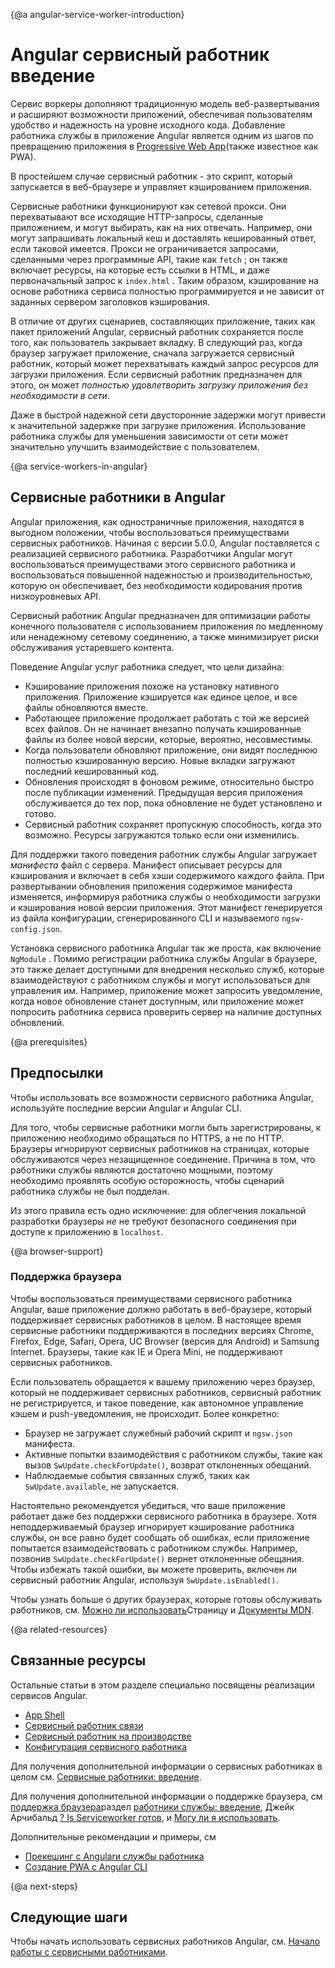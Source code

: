 {@a angular-service-worker-introduction}
# Angular сервисный работник введение

Сервис воркеры дополняют традиционную модель веб-развертывания и расширяют возможности приложений, обеспечивая пользователям удобство и надежность на уровне исходного кода. Добавление работника службы в приложение Angular является одним из шагов по превращению приложения в [Progressive Web App](https://developers.google.com/web/progressive-web-apps/)(также известное как PWA).

В простейшем случае сервисный работник - это скрипт, который запускается в веб-браузере и управляет кэшированием приложения.

Сервисные работники функционируют как сетевой прокси. Они перехватывают все исходящие HTTP-запросы, сделанные приложением, и могут выбирать, как на них отвечать. Например, они могут запрашивать локальный кеш и доставлять кешированный ответ, если таковой имеется. Прокси не ограничивается запросами, сделанными через программные API, такие как `fetch` ; он также включает ресурсы, на которые есть ссылки в HTML, и даже первоначальный запрос к `index.html` . Таким образом, кэширование на основе работника сервиса полностью программируется и не зависит от заданных сервером заголовков кэширования.

В отличие от других сценариев, составляющих приложение, таких как пакет приложений Angular, сервисный работник сохраняется после того, как пользователь закрывает вкладку. В следующий раз, когда браузер загружает приложение, сначала загружается сервисный работник, который может перехватывать каждый запрос ресурсов для загрузки приложения. Если сервисный работник предназначен для этого, он может *полностью удовлетворить загрузку приложения без необходимости в сети*.

Даже в быстрой надежной сети двусторонние задержки могут привести к значительной задержке при загрузке приложения. Использование работника службы для уменьшения зависимости от сети может значительно улучшить взаимодействие с пользователем.


{@a service-workers-in-angular}
## Сервисные работники в Angular

Angular приложения, как одностраничные приложения, находятся в выгодном положении, чтобы воспользоваться преимуществами сервисных работников. Начиная с версии 5.0.0, Angular поставляется с реализацией сервисного работника. Разработчики Angular могут воспользоваться преимуществами этого сервисного работника и воспользоваться повышенной надежностью и производительностью, которую он обеспечивает, без необходимости кодирования против низкоуровневых API.

Сервисный работник Angular предназначен для оптимизации работы конечного пользователя с использованием приложения по медленному или ненадежному сетевому соединению, а также минимизирует риски обслуживания устаревшего контента.

Поведение Angular услуг работника следует, что цели дизайна:

* Кэширование приложения похоже на установку нативного приложения. Приложение кэшируется как единое целое, и все файлы обновляются вместе.
* Работающее приложение продолжает работать с той же версией всех файлов. Он не начинает внезапно получать кэшированные файлы из более новой версии, которые, вероятно, несовместимы.
* Когда пользователи обновляют приложение, они видят последнюю полностью кэшированную версию. Новые вкладки загружают последний кешированный код.
* Обновления происходят в фоновом режиме, относительно быстро после публикации изменений. Предыдущая версия приложения обслуживается до тех пор, пока обновление не будет установлено и готово.
* Сервисный работник сохраняет пропускную способность, когда это возможно. Ресурсы загружаются только если они изменились.

Для поддержки такого поведения работник службы Angular загружает *манифеста* файл с сервера. Манифест описывает ресурсы для кэширования и включает в себя хэши содержимого каждого файла. При развертывании обновления приложения содержимое манифеста изменяется, информируя работника службы о необходимости загрузки и кэширования новой версии приложения. Этот манифест генерируется из файла конфигурации, сгенерированного CLI и называемого `ngsw-config.json`.

Установка сервисного работника Angular так же проста, как включение `NgModule` . Помимо регистрации работника службы Angular в браузере, это также делает доступными для внедрения несколько служб, которые взаимодействуют с работником службы и могут использоваться для управления им. Например, приложение может запросить уведомление, когда новое обновление станет доступным, или приложение может попросить работника сервиса проверить сервер на наличие доступных обновлений.

{@a prerequisites}
## Предпосылки

Чтобы использовать все возможности сервисного работника Angular, используйте последние версии Angular и Angular CLI.

Для того, чтобы сервисные работники могли быть зарегистрированы, к приложению необходимо обращаться по HTTPS, а не по HTTP.
Браузеры игнорируют сервисных работников на страницах, которые обслуживаются через незащищенное соединение.
Причина в том, что работники службы являются достаточно мощными, поэтому необходимо проявлять особую осторожность, чтобы сценарий работника службы не был подделан.

Из этого правила есть одно исключение: для облегчения локальной разработки браузеры _не_ не требуют безопасного соединения при доступе к приложению в `localhost`.

{@a browser-support}
### Поддержка браузера

Чтобы воспользоваться преимуществами сервисного работника Angular, ваше приложение должно работать в веб-браузере, который поддерживает сервисных работников в целом.
В настоящее время сервисные работники поддерживаются в последних версиях Chrome, Firefox, Edge, Safari, Opera, UC Browser (версия для Android) и Samsung Internet.
Браузеры, такие как IE и Opera Mini, не поддерживают сервисных работников.

Если пользователь обращается к вашему приложению через браузер, который не поддерживает сервисных работников, сервисный работник не регистрируется, и такое поведение, как автономное управление кэшем и push-уведомления, не происходит.
Более конкретно:

* Браузер не загружает служебный рабочий скрипт и `ngsw.json` манифеста.
* Активные попытки взаимодействия с работником службы, такие как вызов `SwUpdate.checkForUpdate()`, возврат отклоненных обещаний.
* Наблюдаемые события связанных служб, таких как `SwUpdate.available`, не запускается.

Настоятельно рекомендуется убедиться, что ваше приложение работает даже без поддержки сервисного работника в браузере.
Хотя неподдерживаемый браузер игнорирует кэширование работника службы, он все равно будет сообщать об ошибках, если приложение попытается взаимодействовать с работником службы.
Например, позвонив `SwUpdate.checkForUpdate()` вернет отклоненные обещания.
Чтобы избежать такой ошибки, вы можете проверить, включен ли сервисный работник Angular, используя `SwUpdate.isEnabled()`.

Чтобы узнать больше о других браузерах, которые готовы обслуживать работников, см. [Можно ли использовать](https://caniuse.com/#feat=serviceworkers)Страницу и [Документы MDN](https://developer.mozilla.org/en-US/docs/Web/API/Service_Worker_API).


{@a related-resources}
## Связанные ресурсы

Остальные статьи в этом разделе специально посвящены реализации сервисов Angular.

* [App Shell](guide/app-shell)
* [Сервисный работник связи](guide/service-worker-communications)
* [Сервисный работник на производстве](guide/service-worker-devops)
* [Конфигурация сервисного работника](guide/service-worker-config)

Для получения дополнительной информации о сервисных работниках в целом см. [Сервисные работники: введение](https://developers.google.com/web/fundamentals/primers/service-workers/).

Для получения дополнительной информации о поддержке браузера, см [поддержка браузера](https://developers.google.com/web/fundamentals/primers/service-workers/#browser_support)раздел [работники службы: введение](https://developers.google.com/web/fundamentals/primers/service-workers/), Джейк Арчибальд [? Is Serviceworker готов](https://jakearchibald.github.io/isserviceworkerready/), и
[Могу ли я использовать](http://caniuse.com/#feat=serviceworkers).

Дополнительные рекомендации и примеры, см

* [Прекешинг с Angularи службы работника](https://web.dev/precaching-with-the-angular-service-worker/)
* [Создание PWA с Angular CLI](https://web.dev/creating-pwa-with-angular-cli/)

{@a next-steps}
## Следующие шаги

Чтобы начать использовать сервисных работников Angular, см. [Начало работы с сервисными работниками](guide/service-worker-getting-started).
